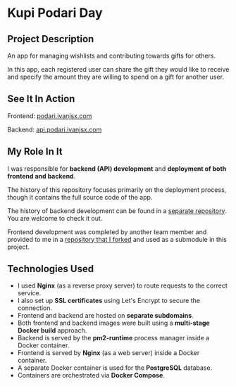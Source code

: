 # Kupi Podari Day

## Project Description

An app for managing wishlists and contributing towards gifts for others.

In this app, each registered user can share the gift they would like to receive and specify the amount they are willing to spend on a gift for another user.

## See It In Action

Frontend: [podari.ivanjsx.com](https://podari.ivanjsx.com)

Backend: [api.podari.ivanjsx.com](https://api.podari.ivanjsx.com)

## My Role In It

I was responsible for **backend (API) development** and **deployment of both frontend and backend**.

The history of this repository focuses primarily on the deployment process, though it contains the full source code of the app.

The history of backend development can be found in a [separate repository](https://github.com/ivanjsx/kupipodariday-api-nestjs). You are welcome to check it out.

Frontend development was completed by another team member and provided to me in a [repository that I forked](https://github.com/yandex-praktikum/kupipodariday-frontend) and used as a submodule in this project.

## Technologies Used

- I used **Nginx** (as a reverse proxy server) to route requests to the correct service.
- I also set up **SSL certificates** using Let's Encrypt to secure the connection.
- Frontend and backend are hosted on **separate subdomains**.
- Both frontend and backend images were built using a **multi-stage Docker build** approach.
- Backend is served by the **pm2-runtime** process manager inside a Docker container.
- Frontend is served by **Nginx** (as a web server) inside a Docker container.
- A separate Docker container is used for the **PostgreSQL** database.
- Containers are orchestrated via **Docker Compose**.
